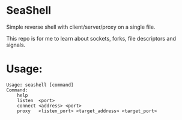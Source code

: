 # SeaShell

Simple reverse shell with client/server/proxy on a single file.

This repo is for me to learn about sockets, forks, file descriptors and signals.


# Usage:
```
Usage: seashell [command]
Command:
    help
    listen  <port>
    connect <address> <port>
    proxy   <listen_port> <target_address> <target_port>
```
